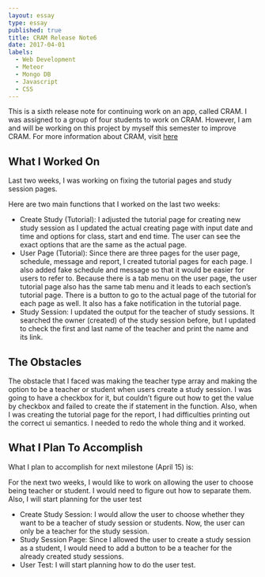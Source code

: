 ```yaml
---
layout: essay
type: essay
published: true
title: CRAM Release Note6
date: 2017-04-01
labels:
  - Web Development
  - Meteor
  - Mongo DB
  - Javascript
  - CSS
---
```


This is a sixth release note for continuing work on an app, called CRAM.  I was assigned to a group of four students to work on CRAM.  However, I am and will be working on this project by myself this semester to improve CRAM. For more information about CRAM, visit [here](https://cram-colleague.github.io)



## What I Worked On 

Last two weeks, I was working on fixing the tutorial pages and study session pages.



Here are two main functions that I worked on the last two weeks:



* Create Study (Tutorial): I adjusted the tutorial page for creating new study session as I updated the actual creating page with input date and time and options for class, start and end time.  The user can see the exact options that are the same as the actual page.
* User Page (Tutorial): Since there are three pages for the user page, schedule, message and report, I created tutorial pages for each page.  I also added fake schedule and message so that it would be easier for users to refer to.  Because there is a tab menu on the user page, the user tutorial page also has the same tab menu and it leads to each section’s tutorial page.  There is a button to go to the actual page of the tutorial for each page as well.  It also has a fake notification in the tutorial page.
* Study Session: I updated the output for the teacher of study sessions.  It searched the owner (created) of the study session before, but I updated to check the first and last name of the teacher and print the name and its link.



## The Obstacles

The obstacle that I faced was making the teacher type array and making the option to be a teacher or student when users create a study session.  I was going to have a checkbox for it, but couldn’t figure out how to get the value by checkbox and failed to create the if statement in the function.  Also, when I was creating the tutorial page for the report, I had difficulties printing out the correct ui semantics.  I needed to redo the whole thing and it worked. 



## What I Plan To Accomplish

What I plan to accomplish for next milestone (April 15) is:  



For the next two weeks, I would like to work on allowing the user to choose being teacher or student.  I would need to figure out how to separate them.  Also, I will start planning for the user test


  
* Create Study Session: I would allow the user to choose whether they want to be a teacher of study session or students.  Now, the user can only be a teacher for the study session.
* Study Session Page: Since I allowed the user to create a study session as a student, I would need to add a button to be a teacher for the already created study sessions.
* User Test: I will start planning how to do the user test.

